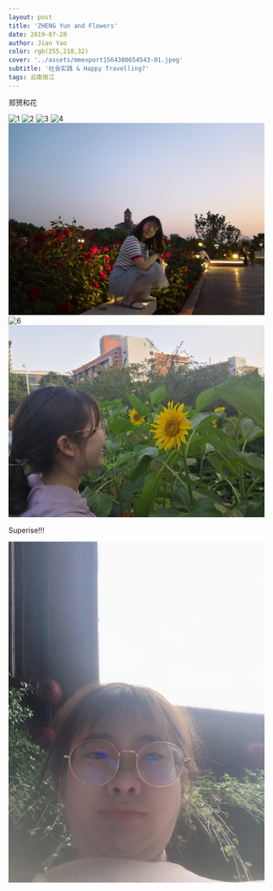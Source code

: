 ```yaml
---
layout: post
title: 'ZHENG Yun and Flowers'
date: 2019-07-28
author: Jian Yao
color: rgb(255,210,32)
cover: '../assets/mmexport1564308654543-01.jpeg'
subtitle: '社会实践 & Happy Travelling?'
tags: 云南丽江
---
```


郑赟和花


![1](https://raw.githubusercontent.com/YJHelloWorld/YJHelloWorld.github.io/master/assets/IMG_20190329_132823.jpg)
![2](https://raw.githubusercontent.com/YJHelloWorld/YJHelloWorld.github.io/master/assets/IMG_20190329_133256.jpg)
![3](https://raw.githubusercontent.com/YJHelloWorld/YJHelloWorld.github.io/master/assets/IMG_20190403_160604.jpg)
![4](https://raw.githubusercontent.com/YJHelloWorld/YJHelloWorld.github.io/master/assets/IMG_20190420_130839.jpg)
![5](https://raw.githubusercontent.com/YJHelloWorld/YJHelloWorld.github.io/master/assets/IMG_20190522_190800.jpg)
![6](https://raw.githubusercontent.com/YJHelloWorld/YJHelloWorld.github.io/master/assets/IMG_20190528_180730.jpg)
![7](https://raw.githubusercontent.com/YJHelloWorld/YJHelloWorld.github.io/master/assets/IMG_20190623_174824.jpg)

Superise!!!

![郑赟和花](https://raw.githubusercontent.com/YJHelloWorld/YJHelloWorld.github.io/master/assets/mmexport1564304174540.jpg)
